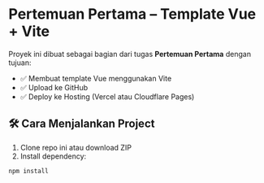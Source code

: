 # Pertemuan Pertama – Template Vue + Vite

Proyek ini dibuat sebagai bagian dari tugas **Pertemuan Pertama** dengan tujuan:

- ✅ Membuat template Vue menggunakan Vite
- ✅ Upload ke GitHub
- ✅ Deploy ke Hosting (Vercel atau Cloudflare Pages)

## 🛠 Cara Menjalankan Project

1. Clone repo ini atau download ZIP
2. Install dependency:

```bash
npm install